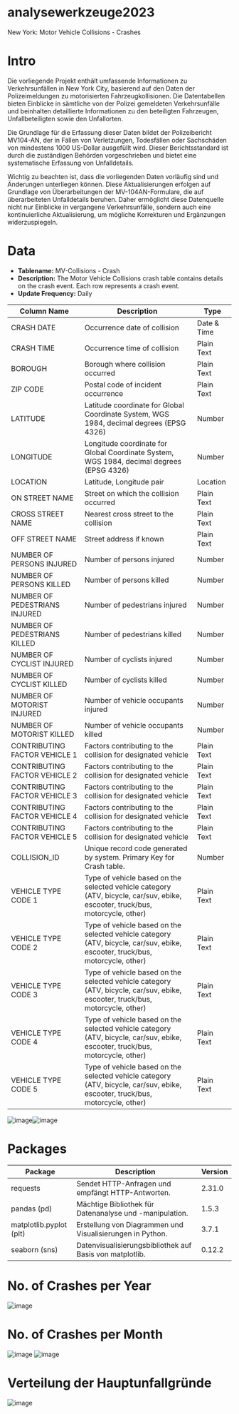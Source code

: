 # analysewerkzeuge2023
New York: Motor Vehicle Collisions - Crashes



# Intro
Die vorliegende Projekt enthält umfassende Informationen zu Verkehrsunfällen in New York City, basierend auf den Daten der Polizeimeldungen zu motorisierten Fahrzeugkollisionen. Die Datentabellen bieten Einblicke in sämtliche von der Polizei gemeldeten Verkehrsunfälle und beinhalten detaillierte Informationen zu den beteiligten Fahrzeugen, Unfallbeteiligten sowie den Unfallorten.

Die Grundlage für die Erfassung dieser Daten bildet der Polizeibericht MV104-AN, der in Fällen von Verletzungen, Todesfällen oder Sachschäden von mindestens 1000 US-Dollar ausgefüllt wird. Dieser Berichtsstandard ist durch die zuständigen Behörden vorgeschrieben und bietet eine systematische Erfassung von Unfalldetails.

Wichtig zu beachten ist, dass die vorliegenden Daten vorläufig sind und Änderungen unterliegen können. Diese Aktualisierungen erfolgen auf Grundlage von Überarbeitungen der MV-104AN-Formulare, die auf überarbeiteten Unfalldetails beruhen. Daher ermöglicht diese Datenquelle nicht nur Einblicke in vergangene Verkehrsunfälle, sondern auch eine kontinuierliche Aktualisierung, um mögliche Korrekturen und Ergänzungen widerzuspiegeln.

# Data 

- **Tablename:** MV-Collisions - Crash
- **Description:** The Motor Vehicle Collisions crash table contains details on the crash event. Each row represents a crash event.
- **Update Frequency:** Daily


| Column Name                    | Description                                                      | Type           |
|---------------------------------|------------------------------------------------------------------|----------------|
| CRASH DATE                      | Occurrence date of collision                                     | Date & Time    |
| CRASH TIME                      | Occurrence time of collision                                     | Plain Text     |
| BOROUGH                         | Borough where collision occurred                                 | Plain Text     |
| ZIP CODE                        | Postal code of incident occurrence                               | Plain Text     |
| LATITUDE                        | Latitude coordinate for Global Coordinate System, WGS 1984, decimal degrees (EPSG 4326) | Number         |
| LONGITUDE                       | Longitude coordinate for Global Coordinate System, WGS 1984, decimal degrees (EPSG 4326) | Number         |
| LOCATION                        | Latitude, Longitude pair                                          | Location       |
| ON STREET NAME                  | Street on which the collision occurred                           | Plain Text     |
| CROSS STREET NAME               | Nearest cross street to the collision                             | Plain Text     |
| OFF STREET NAME                 | Street address if known                                           | Plain Text     |
| NUMBER OF PERSONS INJURED       | Number of persons injured                                         | Number         |
| NUMBER OF PERSONS KILLED        | Number of persons killed                                          | Number         |
| NUMBER OF PEDESTRIANS INJURED   | Number of pedestrians injured                                     | Number         |
| NUMBER OF PEDESTRIANS KILLED    | Number of pedestrians killed                                      | Number         |
| NUMBER OF CYCLIST INJURED       | Number of cyclists injured                                        | Number         |
| NUMBER OF CYCLIST KILLED        | Number of cyclists killed                                         | Number         |
| NUMBER OF MOTORIST INJURED      | Number of vehicle occupants injured                               | Number         |
| NUMBER OF MOTORIST KILLED       | Number of vehicle occupants killed                                | Number         |
| CONTRIBUTING FACTOR VEHICLE 1   | Factors contributing to the collision for designated vehicle      | Plain Text     |
| CONTRIBUTING FACTOR VEHICLE 2   | Factors contributing to the collision for designated vehicle      | Plain Text     |
| CONTRIBUTING FACTOR VEHICLE 3   | Factors contributing to the collision for designated vehicle      | Plain Text     |
| CONTRIBUTING FACTOR VEHICLE 4   | Factors contributing to the collision for designated vehicle      | Plain Text     |
| CONTRIBUTING FACTOR VEHICLE 5   | Factors contributing to the collision for designated vehicle      | Plain Text     |
| COLLISION_ID                    | Unique record code generated by system. Primary Key for Crash table. | Number         |
| VEHICLE TYPE CODE 1             | Type of vehicle based on the selected vehicle category (ATV, bicycle, car/suv, ebike, escooter, truck/bus, motorcycle, other) | Plain Text     |
| VEHICLE TYPE CODE 2             | Type of vehicle based on the selected vehicle category (ATV, bicycle, car/suv, ebike, escooter, truck/bus, motorcycle, other) | Plain Text     |
| VEHICLE TYPE CODE 3             | Type of vehicle based on the selected vehicle category (ATV, bicycle, car/suv, ebike, escooter, truck/bus, motorcycle, other) | Plain Text     |
| VEHICLE TYPE CODE 4             | Type of vehicle based on the selected vehicle category (ATV, bicycle, car/suv, ebike, escooter, truck/bus, motorcycle, other) | Plain Text     |
| VEHICLE TYPE CODE 5             | Type of vehicle based on the selected vehicle category (ATV, bicycle, car/suv, ebike, escooter, truck/bus, motorcycle, other) | Plain Text     |


![image](https://github.com/viktorialisa/analysewerkzeuge2023/assets/108334462/ec36639f-3c38-48be-a9bd-9a054c54a490)![image](https://github.com/viktorialisa/analysewerkzeuge2023/assets/108334462/842dc547-2a3f-4e2e-a03b-3116870a9c7b)


# Packages
| Package         | Description                                       | Version |
| --------------- | ------------------------------------------------- | ------- |
| requests        | Sendet HTTP-Anfragen und empfängt HTTP-Antworten. | 2.31.0        |
| pandas (pd)     | Mächtige Bibliothek für Datenanalyse und -manipulation. |     1.5.3    |
| matplotlib.pyplot (plt) | Erstellung von Diagrammen und Visualisierungen in Python. |  3.7.1       |
| seaborn (sns)   | Datenvisualisierungsbibliothek auf Basis von matplotlib. |    0.12.2     |

# No. of Crashes per Year
![image](https://github.com/viktorialisa/analysewerkzeuge2023/assets/108334462/5c7c3a46-e418-41d9-b88f-9990a7aa0ec3)


# No. of Crashes per Month
![image](https://github.com/viktorialisa/analysewerkzeuge2023/assets/108334462/dd9ae906-b27a-411e-a2ff-0870f5ddf6e3)
![image](https://github.com/viktorialisa/analysewerkzeuge2023/assets/108334462/14bf215e-b557-4a5c-a426-5bff05f7731f)

# Verteilung der Hauptunfallgründe
![image](https://github.com/viktorialisa/analysewerkzeuge2023/assets/108334462/17bd3fb8-4ada-4934-8cfc-4f0328cb79c8)

